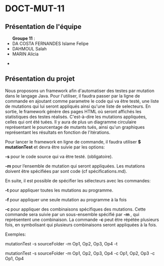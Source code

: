 DOCT-MUT-11
==

Présentation de l'équipe
-
<ul><b> Groupe 11</b> :
<li>DA COSTA FERNANDES	Islame Felipe</li>
<li>DAHMOUL	Salah</li>
<li>MARIN Alicia</li>
</ul>

-

Présentation du projet
-

<p>Nous proposons un framework afin d'automatiser des testes par mutation dans le langage Java. Pour l'utiliser, il faudra passer par la ligne de commande en ajoutant comme parametre le code qui va être testé, une liste de mutations qui lui seront appliqués ainsi qu'une liste de selecteurs.
En sortie, le framework génère des pages HTML où seront affichés les statistiques des testes réalisés. C'est-à-dire les mutations appliquées, celles qui ont été tuées. Il y aura de plus un diagramme circulaire représentant le pourcentage de mutants tués, ainsi qu'un graphiques représentant les résultats en fonction de l'itérations.</p>

<p>Pour lancer le framework en ligne de commande, il faudra utiliser <b>$ mutationTest</b> et devra être suivie par les options: </p>

<p><b> -s </b> pour le code source qui va être testé. (obligatoire).</p>
<p><b> -m </b> pour l’ensemble de mutation qui seront appliquées. Les mutations doivent être spécifiées par sont code (cf spécifications.md). </p>  

En suite, il est possible de spécifier les sélecteurs avec les commandes:

<p><b> -t </b> pour appliquer toutes les mutations au programme.</p>
<p><b> -f </b> pour appliquer une seule mutation au programme à la fois</p>
<p><b> -c </b> pour appliquer des combinaisons spécifiques des mutations. Cette commande sera suivie par un sous-ensemble spécifié par <b> -m </b>, qui représentent une combinaison. La commande <b> -c </b> peut être répétée plusieurs fois, en symbolisant qui plusieurs combinaisons seront appliquées à la fois. </p>   
<p>Exemples:</p>
<p>mutationTest -s sourceFolder -m Op1, Op2, Op3, Op4 -t </p>

<p>mutationTest -s sourceFolder -m Op1, Op2, Op3, Op4 -c  Op1, Op2, Op3 -c Op1, Op4</p>
